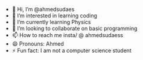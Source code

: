 - 👋 Hi, I’m @ahmedsudaes
- 👀 I’m interested in learning coding
- 🌱 I’m currently learning Physics
- 💞️ I’m looking to collaborate on basic programming
- 📫 How to reach me insta/ @ ahmedsudaess
- 😄 Pronouns: Ahmed
- ⚡ Fun fact: I am not a computer science student

<!---
ahmedsudaes/ahmedsudaes is a ✨ special ✨ repository because its `README.md` (this file) appears on your GitHub profile.
You can click the Preview link to take a look at your changes.
--->
